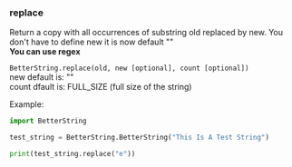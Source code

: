 ### replace
Return a copy with all occurrences of substring old replaced by new.
You don't have to define new it is now default ""  
**You can use regex**   

`BetterString.replace(old, new [optional], count [optional])`    
new default is: ""   
count dfault is: FULL_SIZE (full size of the string)     

Example:
```python 
import BetterString

test_string = BetterString.BetterString("This Is A Test String")

print(test_string.replace("e"))
```
